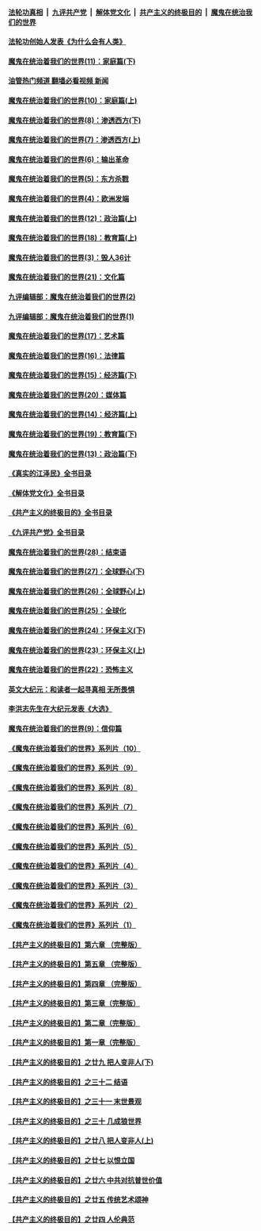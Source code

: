 ####  [法轮功真相](../../../../basic/blob/master/README.md?t=03241611) &nbsp;|&nbsp; [九评共产党](../../../../9ping.md/blob/master/README.md?t=03241611) &nbsp;|&nbsp; [解体党文化](../../../../jtdwh.md/blob/master/README.md?t=03241611)  &nbsp;|&nbsp; [共产主义的终极目的](../../../../gczydzjmd.md/blob/master/README.md?t=03241611) &nbsp;|&nbsp; [魔鬼在统治我们的世界](../../../../mgztzwmdsj.md/blob/master/README.md?t=03241611) 

#### [法轮功创始人发表《为什么会有人类》](../pages/nsc422/n13912117.md?t=03241611) 

#### [魔鬼在统治着我们的世界(11)：家庭篇(下)](../pages/nsc422/n10440961.md?t=03241611) 

#### [油管热门频道 翻墙必看视频 新闻](http://129.146.143.75:81/youtube.html?03241611)

#### [魔鬼在统治着我们的世界(10)：家庭篇(上)](../pages/nsc422/n10435448.md?t=03241611) 

#### [魔鬼在统治着我们的世界(8)：渗透西方(下)](../pages/nsc422/n10429603.md?t=03241611) 

#### [魔鬼在统治着我们的世界(7)：渗透西方(上)](../pages/nsc422/n10426013.md?t=03241611) 

#### [魔鬼在统治着我们的世界(6)：输出革命](../pages/nsc422/n10421536.md?t=03241611) 

#### [魔鬼在统治着我们的世界(5)：东方杀戮](../pages/nsc422/n10417707.md?t=03241611) 

#### [魔鬼在统治着我们的世界(4)：欧洲发端](../pages/nsc422/n10414890.md?t=03241611) 

#### [魔鬼在统治着我们的世界(12)：政治篇(上)](../pages/nsc422/n10444576.md?t=03241611) 

#### [魔鬼在统治着我们的世界(18)：教育篇(上)](../pages/nsc422/n10526970.md?t=03241611) 

#### [魔鬼在统治着我们的世界(3)：毁人36计](../pages/nsc422/n10411583.md?t=03241611) 

#### [魔鬼在统治着我们的世界(21)：文化篇](../pages/nsc422/n10597706.md?t=03241611) 

#### [九评编辑部：魔鬼在统治着我们的世界(2)](../pages/nsc422/n10410036.md?t=03241611) 

#### [九评编辑部：魔鬼在统治着我们的世界(1)](../pages/nsc422/n10406825.md?t=03241611) 

#### [魔鬼在统治着我们的世界(17)：艺术篇](../pages/nsc422/n10499093.md?t=03241611) 

#### [魔鬼在统治着我们的世界(16)：法律篇](../pages/nsc422/n10485969.md?t=03241611) 

#### [魔鬼在统治着我们的世界(15)：经济篇(下)](../pages/nsc422/n10469975.md?t=03241611) 

#### [魔鬼在统治着我们的世界(20)：媒体篇](../pages/nsc422/n10586579.md?t=03241611) 

#### [魔鬼在统治着我们的世界(14)：经济篇(上)](../pages/nsc422/n10457370.md?t=03241611) 

#### [魔鬼在统治着我们的世界(19)：教育篇(下)](../pages/nsc422/n10564808.md?t=03241611) 

#### [魔鬼在统治着我们的世界(13)：政治篇(下)](../pages/nsc422/n10448270.md?t=03241611) 

#### [《真实的江泽民》全书目录](../pages/nsc422/n13721399.md?t=03241611) 

#### [《解体党文化》全书目录](../pages/nsc422/n13721157.md?t=03241611) 

#### [《共产主义的终极目的》全书目录](../pages/nsc422/n13721048.md?t=03241611) 

#### [《九评共产党》全书目录](../pages/nsc422/n13708085.md?t=03241611) 

#### [魔鬼在统治着我们的世界(28)：结束语](../pages/nsc422/n10936246.md?t=03241611) 

#### [魔鬼在统治着我们的世界(27)：全球野心(下)](../pages/nsc422/n10928319.md?t=03241611) 

#### [魔鬼在统治着我们的世界(26)：全球野心(上)](../pages/nsc422/n10900318.md?t=03241611) 

#### [魔鬼在统治着我们的世界(25)：全球化](../pages/nsc422/n10788205.md?t=03241611) 

#### [魔鬼在统治着我们的世界(24)：环保主义(下)](../pages/nsc422/n10695307.md?t=03241611) 

#### [魔鬼在统治着我们的世界(23)：环保主义(上)](../pages/nsc422/n10688613.md?t=03241611) 

#### [魔鬼在统治着我们的世界(22)：恐怖主义](../pages/nsc422/n10614727.md?t=03241611) 

#### [英文大纪元：和读者一起寻真相 无所畏惧](../pages/nsc422/n12542027.md?t=03241611) 

#### [李洪志先生在大纪元发表《大选》](../pages/nsc422/n12534746.md?t=03241611) 

#### [魔鬼在统治着我们的世界(9)：信仰篇](../pages/nsc422/n10432159.md?t=03241611) 

#### [《魔鬼在统治着我们的世界》系列片（10）](../pages/nsc422/n12292670.md?t=03241611) 

#### [《魔鬼在统治着我们的世界》系列片（9）](../pages/nsc422/n12290859.md?t=03241611) 

#### [《魔鬼在统治着我们的世界》系列片（8）](../pages/nsc422/n12287445.md?t=03241611) 

#### [《魔鬼在统治着我们的世界》系列片（7）](../pages/nsc422/n12283425.md?t=03241611) 

#### [《魔鬼在统治着我们的世界》系列片（6）](../pages/nsc422/n12282314.md?t=03241611) 

#### [《魔鬼在统治着我们的世界》系列片（5）](../pages/nsc422/n12281419.md?t=03241611) 

#### [《魔鬼在统治着我们的世界》系列片（4）](../pages/nsc422/n12274024.md?t=03241611) 

#### [《魔鬼在统治着我们的世界》系列片（3）](../pages/nsc422/n12271322.md?t=03241611) 

#### [《魔鬼在统治着我们的世界》系列片（2）](../pages/nsc422/n12269049.md?t=03241611) 

#### [《魔鬼在统治着我们的世界》系列片（1）](../pages/nsc422/n12267575.md?t=03241611) 

#### [【共产主义的终极目的】第六章 （完整版）](../pages/nsc422/n11428913.md?t=03241611) 

#### [【共产主义的终极目的】第五章 （完整版）](../pages/nsc422/n11428912.md?t=03241611) 

#### [【共产主义的终极目的】第四章 （完整版）](../pages/nsc422/n11428907.md?t=03241611) 

#### [【共产主义的终极目的】第三章（完整版）](../pages/nsc422/n11428848.md?t=03241611) 

#### [【共产主义的终极目的】第二章（完整版）](../pages/nsc422/n11428831.md?t=03241611) 

#### [【共产主义的终极目的】第一章（完整版）](../pages/nsc422/n11417651.md?t=03241611) 

#### [【共产主义的终极目的】之廿九 把人变非人(下)](../pages/nsc422/n11344140.md?t=03241611) 

#### [【共产主义的终极目的】之三十二 结语](../pages/nsc422/n11360535.md?t=03241611) 

#### [【共产主义的终极目的】之三十一 末世景观](../pages/nsc422/n11351129.md?t=03241611) 

#### [【共产主义的终极目的】之三十 几成狼世界](../pages/nsc422/n11348280.md?t=03241611) 

#### [【共产主义的终极目的】之廿八 把人变非人(上)](../pages/nsc422/n11340492.md?t=03241611) 

#### [【共产主义的终极目的】之廿七 以恨立国](../pages/nsc422/n11336944.md?t=03241611) 

#### [【共产主义的终极目的】之廿六 中共对抗普世价值](../pages/nsc422/n11324785.md?t=03241611) 

#### [【共产主义的终极目的】之廿五 传统艺术颂神](../pages/nsc422/n11296396.md?t=03241611) 

#### [【共产主义的终极目的】之廿四 人伦典范](../pages/nsc422/n11296397.md?t=03241611) 

<img src='http://gfw-breaker.win/goodnews/indexes/nsc422.md' width='0px' height='0px'/>
